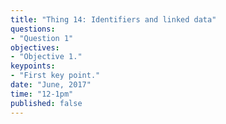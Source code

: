 ```yaml
---
title: "Thing 14: Identifiers and linked data"
questions:
- "Question 1"
objectives:
- "Objective 1."
keypoints:
- "First key point."
date: "June, 2017"
time: "12-1pm"
published: false
---
```

